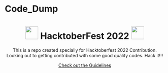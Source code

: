 # Code_Dump

<h1 align="center"> <img src= "https://octodex.github.com/images/original.png" width= "40" /> HacktoberFest 2022 <img src= "https://octodex.github.com/images/original.png" width= "40" /> </h1>



<div align="center">
  
This is a repo created specially for Hacktoberfest 2022 Contribution.
Looking out to getting contributed with some good quality codes.
Hack it!!!


[Check out the Guidelines](http://www.gnu.org/licenses/gpl-3.0.en.html)  
  